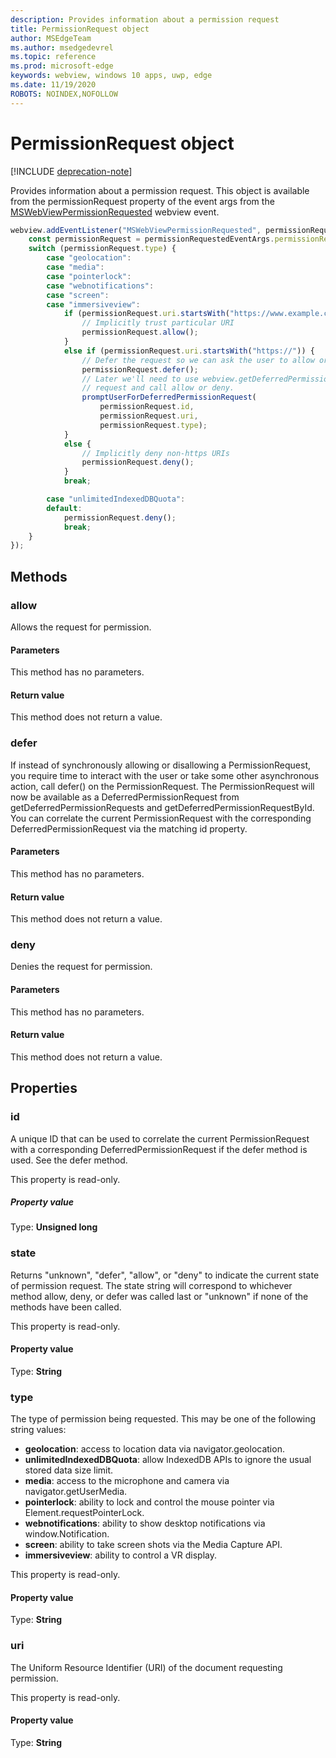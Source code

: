 ```yaml
---
description: Provides information about a permission request
title: PermissionRequest object
author: MSEdgeTeam
ms.author: msedgedevrel
ms.topic: reference
ms.prod: microsoft-edge
keywords: webview, windows 10 apps, uwp, edge
ms.date: 11/19/2020
ROBOTS: NOINDEX,NOFOLLOW
---
```

# PermissionRequest object  

[!INCLUDE [deprecation-note](../includes/deprecation-note.md)]  

Provides information about a permission request. This object is available from the permissionRequest property of the event args from the [MSWebViewPermissionRequested](../webview.md#mswebviewpermissionrequested) webview event.  

```javascript
webview.addEventListener("MSWebViewPermissionRequested", permissionRequestedEventArgs => {
    const permissionRequest = permissionRequestedEventArgs.permissionRequest;
    switch (permissionRequest.type) {
        case "geolocation":
        case "media":
        case "pointerlock":
        case "webnotifications":
        case "screen":
        case "immersiveview":
            if (permissionRequest.uri.startsWith("https://www.example.com/")) {
                // Implicitly trust particular URI
                permissionRequest.allow();
            }
            else if (permissionRequest.uri.startsWith("https://")) {
                // Defer the request so we can ask the user to allow or deny the request
                permissionRequest.defer();
                // Later we'll need to use webview.getDeferredPermissionRequestById for this
                // request and call allow or deny.
                promptUserForDeferredPermissionRequest(
                    permissionRequest.id,
                    permissionRequest.uri,
                    permissionRequest.type);
            }
            else {
                // Implicitly deny non-https URIs
                permissionRequest.deny();
            }
            break;

        case "unlimitedIndexedDBQuota":
        default:
            permissionRequest.deny();
            break;
    }
});
```  

## Methods  

### allow  

Allows the request for permission.  

#### Parameters  

This method has no parameters.  

#### Return value  

This method does not return a value.  

### defer  

If instead of synchronously allowing or disallowing a PermissionRequest, you require time to interact with the user or take some other asynchronous action, call defer() on the PermissionRequest.  The PermissionRequest will now be available as a DeferredPermissionRequest from getDeferredPermissionRequests and getDeferredPermissionRequestById.  You can correlate the current PermissionRequest with the corresponding DeferredPermissionRequest via the matching id property.  

#### Parameters  

This method has no parameters.  

#### Return value  

This method does not return a value.  

### deny  

Denies the request for permission.  

#### Parameters  

This method has no parameters.  

#### Return value  

This method does not return a value.  

## Properties  

### id  

A unique ID that can be used to correlate the current PermissionRequest with a corresponding DeferredPermissionRequest if the defer method is used.  See the defer method.  

This property is read-only.  

##### Property value  

Type: **Unsigned long**  

### state  

Returns "unknown", "defer", "allow", or "deny" to indicate the current state of permission request.  The state string will correspond to whichever method allow, deny, or defer was called last or "unknown" if none of the methods have been called.  

This property is read-only.  

#### Property value  

Type: **String**  

### type  

The type of permission being requested. This may be one of the following string values:  

*   **geolocation**: access to location data via navigator.geolocation.  
*   **unlimitedIndexedDBQuota**: allow IndexedDB APIs to ignore the usual stored data size limit.  
*   **media**: access to the microphone and camera via navigator.getUserMedia.  
*   **pointerlock**: ability to lock and control the mouse pointer via Element.requestPointerLock.  
*   **webnotifications**: ability to show desktop notifications via window.Notification.  
*   **screen**: ability to take screen shots via the Media Capture API.  
*   **immersiveview**: ability to control a VR display.  

This property is read-only.  

#### Property value  

Type: **String**  

### uri  

The Uniform Resource Identifier (URI) of the document requesting permission.  

This property is read-only.  

#### Property value  

Type: **String**  
